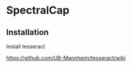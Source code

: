 # SpectralCap
 


## Installation


Install tesseract

https://github.com/UB-Mannheim/tesseract/wiki